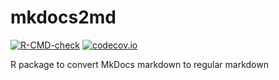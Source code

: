 # mkdocs2md

<!-- markdownlint-disable MD013 --><!-- Badges cannot be split up over lines, hence will break 80 characters per line -->

[![R-CMD-check](https://github.com/richelbilderbeek/mkdocs2md/actions/workflows/R-CMD-check.yaml/badge.svg?branch=main)](https://github.com/richelbilderbeek/mkdocs2md/actions/workflows/R-CMD-check.yaml)
[![codecov.io](https://codecov.io/github/richelbilderbeek/mkdocs2md/coverage.svg?branch=main)](https://codecov.io/github/richelbilderbeek/mkdocs2md/branch/main)

<!-- markdownlint-enable MD013 -->

R package to convert MkDocs markdown to regular markdown
